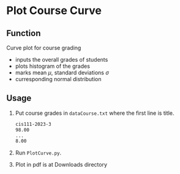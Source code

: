 # Plot Course Curve

## Function

Curve plot for course grading

- inputs the overall grades of students
- plots histogram of the grades
- marks mean $\mu$, standard deviations $\sigma$
- curresponding normal distribution

## Usage

1. Put course grades in `dataCourse.txt` where the first line is title.

	```txt
	cis111-2023-3
	98.00
	...
	8.00
	```
2. Run `PlotCurve.py`.

3. Plot in pdf is at Downloads directory
